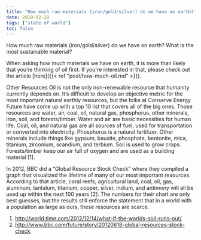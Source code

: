 ```yaml
---
title: "How much raw materials (iron/gold/silver) do we have on earth?"
date: 2019-02-28
tags: ["state of world"]
toc: false
---
```

How much raw materials (iron/gold/silver) do we have on earth? What is the most sustainable material? 

When asking how much materials we have on earth, it is more than likely that you’re thinking of oil first. If you're interested in that, please check out the article [here]({{< ref "post/how-much-oil.md" >}}).

Other Resources
Oil is not the only non-renewable resource that humanity currently depends on. It’s difficult to develop an objective metric for the most important natural earthly resources, but the folks at Conserve Energy Future have come up with a top 10 list that covers all of the big ones. Those resources are water, air, coal, oil, natural gas, phosphorus, other minerals, iron, soil, and forests/timber. Water and air are basic necessities for human life. Coal, oil, and natural gas are all sources of fuel, used for transportation or converted into electricity. Phosphorus is a natural fertilizer. Other minerals include things like gypsum, bauxite, phosphate, bentonite, mica, titanium, zirconium, scandium, and terbium. Soil is used to grow crops. Forests/timber keep our air full of oxygen and are used as a building material [1]. 

In 2012, BBC did a “Global Resource Stock Check” where they compiled a graph that visualized the lifetime of many of our most important resources. According to that article, coral reefs, agricultural land, coal, oil, gas, aluminum, tantalum, titanium, copper, silver, indium, and antimony will all be used up within the next 100 years [2]. The numbers for their chart are only best guesses, but the results still enforce the statement that in a world with a population as large as ours, these resources are scarce.

1. http://world.time.com/2012/12/14/what-if-the-worlds-soil-runs-out/
2. http://www.bbc.com/future/story/20120618-global-resources-stock-check

